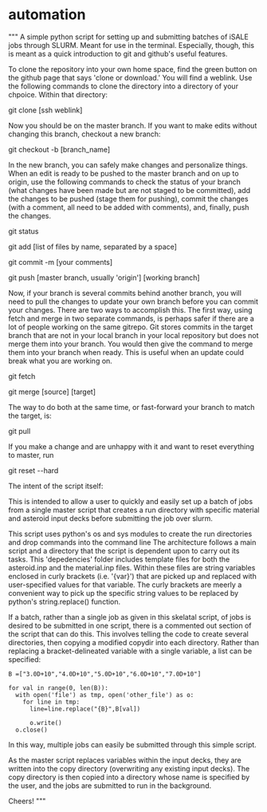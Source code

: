 # automation
""" A simple python script for setting up and submitting batches of iSALE jobs through SLURM. Meant for use in the terminal. Especially, though, this is meant as a quick introduction to git and github's useful features. 

To clone the repository into your own home space, find the green button on the github page that says 'clone or download.' You will find a weblink. Use the following commands to clone the directory into a directory of your chpoice. Within that directory:

git clone [ssh weblink]

Now you should be on the master branch. If you want to make edits without changing this branch, checkout a new branch:

git checkout -b [branch_name]

In the new branch, you can safely make changes and personalize things. When an edit is ready to be pushed to the master branch and on up to origin, use the following commands to check the status of your branch (what changes have been made but are not staged to be committed), add the changes to be pushed (stage them for pushing), commit the changes (with a comment, all need to be added with comments), and, finally, push the changes. 

git status

git add [list of files by name, separated by a space]

git commit -m [your comments]

git push [master branch, usually 'origin'] [working branch]


Now, if your branch is several commits behind another branch, you will need to pull the changes to update your own branch before you can commit your changes. There are two ways to accomplish this. The first way, using fetch and merge in two separate commands, is perhaps safer if there are a lot of people working on the same gitrepo. Git stores commits in the target branch that are not in your local branch in your local repository but does not merge them into your branch. You would then give the command to merge them into your branch when ready. This is useful when an update could break what you are working on.  

git fetch 

git merge [source] [target]

The way to do both at the same time, or fast-forward your branch to match the target, is: 

git pull

If you make a change and are unhappy with it and want to reset everything to master, run 

git reset --hard




The intent of the script itself:

This is intended to allow a user to quickly and easily set up a batch of jobs from a single master script that creates a run directory with specific material and asteroid input decks before submitting the job over slurm.  

This script uses python's os and sys modules to create the run directories and drop commands into the command line
The architecture follows a main script and a directory that the script is dependent upon to carry out its tasks. This 'depedencies' folder includes template files for both the asteroid.inp and the material.inp files. Within these files are string variables enclosed in curly brackets (i.e. '{var}') that are picked up and replaced with user-specified values for that variable. The curly brackets are meerly a convenient way to pick up the specific string values to be replaced by python's string.replace() function. 

If a batch, rather than a single job as given in this skelatal script, of jobs is desired to be submitted in one script, there is a commented out section of the script that can do this. This involves telling the code to create several directories, then copying a modified copydir into each directory. Rather than replacing a bracket-delineated variable with a single variable, a list can be specified:

    B =["3.0D+10","4.0D+10","5.0D+10","6.0D+10","7.0D+10"]
  
    for val in range(0, len(B)):
      with open('file') as tmp, open('other_file') as o:
        for line in tmp:
          line=line.replace("{B}",B[val])
        
          o.write()
      o.close()
    
In this way, multiple jobs can easily be submitted through this simple script.     

As the master script replaces variables within the input decks, they are written into the copy directory (overwriting any existing input decks). The copy directory is then copied into a directory whose name is specified by the user, and the jobs are submitted to run in the background. 

Cheers!
"""
